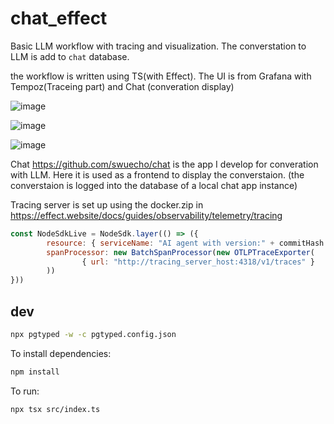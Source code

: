 # chat_effect

Basic LLM workflow with tracing and visualization. The converstation to LLM is add to `chat` database.

the workflow is written using TS(with Effect). The UI is from Grafana with Tempoz(Traceing part) and Chat (converation display)


![image](https://github.com/swuecho/chat_effect/assets/666683/aee981a5-a289-4b51-ae82-be0d1d5dea64)

![image](https://github.com/swuecho/chat_effect/assets/666683/5c2a78d5-466d-4ace-bc2f-5241caaa6409)


![image](https://github.com/swuecho/chat_effect/assets/666683/91f9a4a5-0a02-4c12-9a8f-7b35d40837cb)

Chat https://github.com/swuecho/chat is the app I develop for converation with LLM. Here it is used as a frontend to display the converstaion. (the converstaion is logged into the database of a local chat app instance)

Tracing server is set up using the docker.zip in https://effect.website/docs/guides/observability/telemetry/tracing

```js
const NodeSdkLive = NodeSdk.layer(() => ({
        resource: { serviceName: "AI agent with version:" + commitHash },
        spanProcessor: new BatchSpanProcessor(new OTLPTraceExporter(
                { url: "http://tracing_server_host:4318/v1/traces" }
        ))
}))
```
## dev

```sh
npx pgtyped -w -c pgtyped.config.json
```

To install dependencies:

```bash
npm install
```

To run:

```bash
npx tsx src/index.ts 
```
